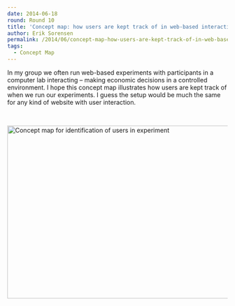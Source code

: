 ```yaml
---
date: 2014-06-18
round: Round 10
title: 'Concept map: how users are kept track of in web-based interactive experiment'
author: Erik Sorensen
permalink: /2014/06/concept-map-how-users-are-kept-track-of-in-web-based-interactive-experiment/
tags:
  - Concept Map
---
```

In my group we often run web-based experiments with participants in a computer lab interacting &#8211; making economic decisions in a controlled environment. I hope this concept map illustrates how users are kept track of when we run our experiments. I guess the setup would be much the same for any kind of website with user interaction.

&nbsp;

[<img class="aligncenter size-large wp-image-7785" alt="Concept map for identification of users in experiment" src="/training-course/uploads/2014/06/EO_Sorensen_identification_of_users-1024x574.jpg" width="707" height="396" />][1]

 [1]: /training-course/uploads/2014/06/EO_Sorensen_identification_of_users.jpg

